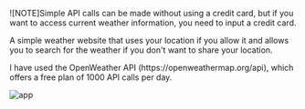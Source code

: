 ![NOTE]Simple API calls can be made without using a credit card, but if you want to access current weather information, you need to input a credit card.

<p>A simple weather website that uses your location if you allow it and allows you to search for the weather if you don't want to share your location. </p>
<p>I have used the OpenWeather API (https://openweathermap.org/api), which offers a free plan of 1000 API calls per day.</p>

![app](https://github.com/JoseMolinero/Weather-Web/assets/52674879/215e911e-4933-487f-bb79-eab316ac7fe4)
